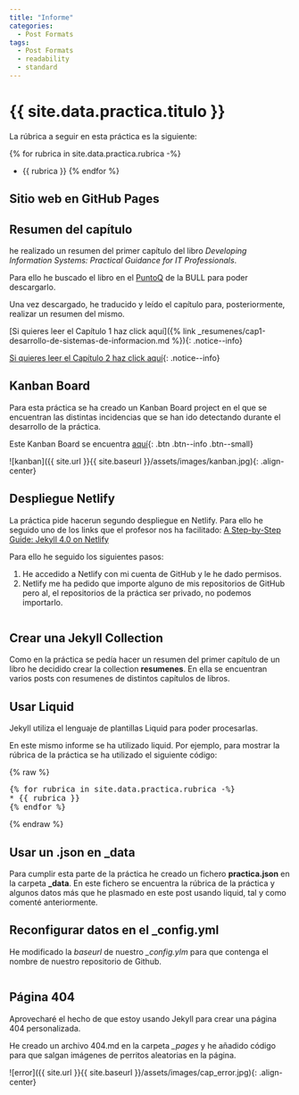 ```yaml
---
title: "Informe"
categories:
  - Post Formats
tags:
  - Post Formats
  - readability
  - standard
---
```


# {{ site.data.practica.titulo }}

La rúbrica a seguir en esta práctica es la siguiente:

{% for rubrica in site.data.practica.rubrica -%}
* {{ rubrica }}
{% endfor %}

## Sitio web en GitHub Pages

## Resumen del capítulo

he realizado un resumen del primer capítulo del libro _Developing Information Systems: Practical Guidance for IT Professionals_.

Para ello he buscado el libro en el [PuntoQ](https://www.ull.es/servicios/biblioteca/servicios/puntoq/) de la BULL para poder descargarlo.

Una vez descargado, he traducido y leído el capítulo para, posteriormente, realizar un resumen del mismo.

[Si quieres leer el Capítulo 1 haz click aquí]({% link _resumenes/cap1-desarrollo-de-sistemas-de-informacion.md %}){: .notice--info}

[Si quieres leer el Capítulo 2 haz click aquí](https://ull-esit-dmsi-2223.github.io/intro2sd-patricia-martinez-polo-alu0101116532/resumenes/cap1-desarrollo-de-sistemas-de-informacion/){: .notice--info}

## Kanban Board

Para esta práctica se ha creado un Kanban Board project en el que se encuentran las distintas incidencias que se han ido detectando durante el desarrollo de la práctica.

Este Kanban Board se encuentra [aquí](https://github.com/orgs/ULL-ESIT-DMSI-2223/projects/16){: .btn .btn--info .btn--small}

![kanban]({{ site.url }}{{ site.baseurl }}/assets/images/kanban.jpg){: .align-center}

## Despliegue Netlify

La práctica pide hacerun segundo despliegue en Netlify. Para ello he seguido uno de los links que el profesor nos ha facilitado: [A Step-by-Step Guide: Jekyll 4.0 on Netlify](https://www.netlify.com/blog/2020/04/02/a-step-by-step-guide-jekyll-4.0-on-netlify/)

Para ello he seguido los siguientes pasos:

1. He accedido a Netlify con mi cuenta de GitHub y le he dado permisos.
2. Netlify me ha pedido que importe alguno de mis repositorios de GitHub pero al, el repositorios de la práctica ser privado, no podemos importarlo.

<figure style="width: 500px"
class="align-center">
  <img src="{{ site.url }}{{ site.baseurl }}/assets/images/import_netlify.jpg" alt="">
</figure>

## Crear una Jekyll Collection

Como en la práctica se pedía hacer un resumen del primer capítulo de un libro he decidido crear la collection **resumenes**. En ella se encuentran varios posts con resumenes de distintos capítulos de libros.

## Usar Liquid

Jekyll utiliza el lenguaje de plantillas Liquid para poder procesarlas.

En este mismo informe se ha utilizado liquid. Por ejemplo, para mostrar la rúbrica de la práctica se ha utilizado el siguiente código:

{% raw %}
<pre>
{% for rubrica in site.data.practica.rubrica -%}
* {{ rubrica }}
{% endfor %}
</pre>
{% endraw %}

## Usar un .json en _data

Para cumplir esta parte de la práctica he creado un fichero **practica.json** en la carpeta **_data**. En este fichero se encuentra la rúbrica de la práctica y algunos datos más que he plasmado en este post usando liquid, tal y como comenté anteriormente.

## Reconfigurar datos en el _config.yml

He modificado la _baseurl_ de nuestro *_config.ylm* para que contenga el nombre de nuestro repositorio de Github.

<figure style="width: 500px"
class="align-center">
  <img src="{{ site.url }}{{ site.baseurl }}/assets/images/defaults.jpg" alt="">
</figure>

## Página 404

Aprovecharé el hecho de que estoy usando Jekyll para crear una página 404 personalizada.

He creado un archivo 404.md en la carpeta *_pages* y he añadido código para que salgan imágenes de perritos aleatorias en la página.

![error]({{ site.url }}{{ site.baseurl }}/assets/images/cap_error.jpg){: .align-center}
